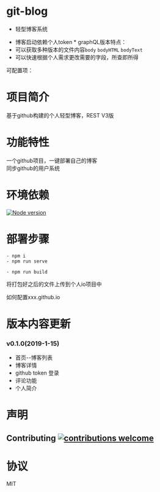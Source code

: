 # git-blog
 - 轻型博客系统

* 博客启动依赖个人token *
graphQL版本特点：
* 可以获取多种版本的文件内容`body` `bodyHTML` `bodyText`
* 可以快速根据个人需求更改需要的字段，所查即所得

可配置项：

# 项目简介
基于github构建的个人轻型博客，REST V3版


# 功能特性
一个github项目，一键部署自己的博客    
同步github的用户系统

# 环境依赖
[![Node version](https://img.shields.io/node/v/[node.js].svg?style=flat)](http://nodejs.org/download/)

# 部署步骤
```
- npm i
- npm run serve
```
```
- npm run build
```
将打包好之后的文件上传到个人io项目中

如何配置xxx.github.io


# 版本内容更新
### v0.1.0(2019-1-15)
* 首页--博客列表
* 博客详情
* github token 登录
* 评论功能
* 个人简介

# 声明
## Contributing [![contributions welcome](https://img.shields.io/badge/contributions-welcome-brightgreen.svg?style=flat)](https://github.com/benbenye/git-blog/issues)

# 协议
MIT
